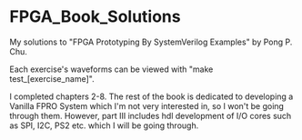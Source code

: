 # FPGA_Book_Solutions
My solutions to "FPGA Prototyping By SystemVerilog Examples" by Pong P. Chu.

Each exercise's waveforms can be viewed with "make test_[exercise_name]".

I completed chapters 2-8. The rest of the book is dedicated to developing a Vanilla FPRO System which I'm not very interested in, so I won't be going through them. However, part III includes hdl development of I/O cores such as SPI, I2C, PS2 etc. which I will be going through.

